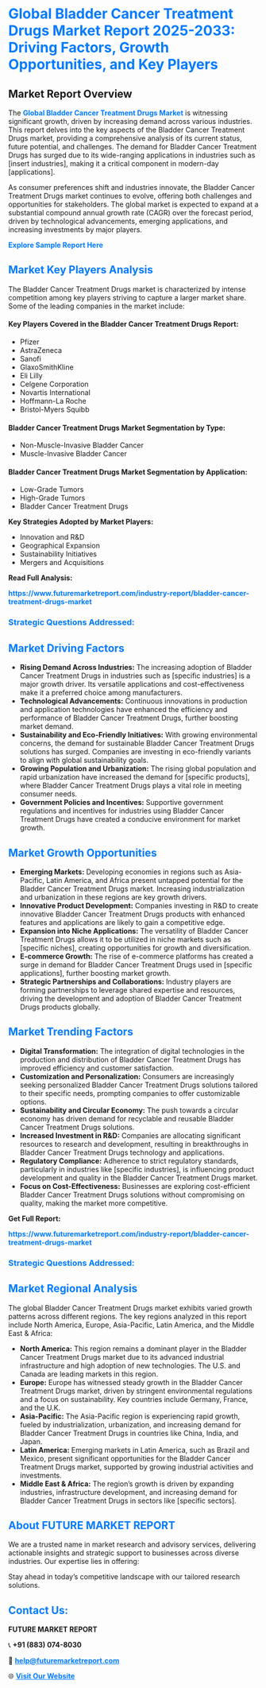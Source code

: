 <h1 style="color: #007BFF;">Global Bladder Cancer Treatment Drugs Market Report 2025-2033: Driving Factors, Growth Opportunities, and Key Players</h1>

<section id="overview">
<h2>Market Report Overview</h2>
<p>The <a href="https://www.futuremarketreport.com/industry-report/bladder-cancer-treatment-drugs-market" style="color: #007BFF; text-decoration: none;"><strong>Global Bladder Cancer Treatment Drugs Market</strong></a> is witnessing significant growth, driven by increasing demand across various industries. This report delves into the key aspects of the Bladder Cancer Treatment Drugs market, providing a comprehensive analysis of its current status, future potential, and challenges. The demand for Bladder Cancer Treatment Drugs has surged due to its wide-ranging applications in industries such as [insert industries], making it a critical component in modern-day [applications].</p>
<p>As consumer preferences shift and industries innovate, the Bladder Cancer Treatment Drugs market continues to evolve, offering both challenges and opportunities for stakeholders. The global market is expected to expand at a substantial compound annual growth rate (CAGR) over the forecast period, driven by technological advancements, emerging applications, and increasing investments by major players.</p>
</section>

<section id="overview">
<p><a href="https://www.futuremarketreport.com/request-sample/reportId=125720" style="color: #007BFF; text-decoration: none;"><strong>Explore Sample Report Here</strong></a></p>
</section>

<section id="key-players">
<h2 style="color: #007BFF;">Market Key Players Analysis</h2>
<p>The Bladder Cancer Treatment Drugs market is characterized by intense competition among key players striving to capture a larger market share. Some of the leading companies in the market include:</p>
<h4>Key Players Covered in the Bladder Cancer Treatment Drugs Report:</h4>
<ul><li>Pfizer</li><li>AstraZeneca</li><li>Sanofi</li><li>GlaxoSmithKline</li><li>Eli Lilly</li><li>Celgene Corporation</li><li>Novartis International</li><li>Hoffmann-La Roche</li><li>Bristol-Myers Squibb</li></ul>
<h4>Bladder Cancer Treatment Drugs Market Segmentation by Type:</h4>
<ul><li>Non-Muscle-Invasive Bladder Cancer</li><li>Muscle-Invasive Bladder Cancer</li></ul>

<h4>Bladder Cancer Treatment Drugs Market Segmentation by Application:</h4>
<ul><li>Low-Grade Tumors</li><li>High-Grade Tumors</li><li>Bladder Cancer Treatment Drugs</li></ul>
<p><strong>Key Strategies Adopted by Market Players:</strong></p>
<ul>
<li>Innovation and R&D</li>
<li>Geographical Expansion</li>
<li>Sustainability Initiatives</li>
<li>Mergers and Acquisitions</li>
</ul>
</section>

<section>
<p><strong>Read Full Analysis: </strong></p><a href="https://www.futuremarketreport.com/industry-report/bladder-cancer-treatment-drugs-market" style="color: #007BFF; text-decoration: none;"><strong>https://www.futuremarketreport.com/industry-report/bladder-cancer-treatment-drugs-market</strong></a>
<h3 style="color: #007BFF;">Strategic Questions Addressed:</h3>
</section>

<section id="driving-factors">
<h2 style="color: #007BFF;">Market Driving Factors</h2>
<ul>
<li><strong>Rising Demand Across Industries:</strong> The increasing adoption of Bladder Cancer Treatment Drugs in industries such as [specific industries] is a major growth driver. Its versatile applications and cost-effectiveness make it a preferred choice among manufacturers.</li>
<li><strong>Technological Advancements:</strong> Continuous innovations in production and application technologies have enhanced the efficiency and performance of Bladder Cancer Treatment Drugs, further boosting market demand.</li>
<li><strong>Sustainability and Eco-Friendly Initiatives:</strong> With growing environmental concerns, the demand for sustainable Bladder Cancer Treatment Drugs solutions has surged. Companies are investing in eco-friendly variants to align with global sustainability goals.</li>
<li><strong>Growing Population and Urbanization:</strong> The rising global population and rapid urbanization have increased the demand for [specific products], where Bladder Cancer Treatment Drugs plays a vital role in meeting consumer needs.</li>
<li><strong>Government Policies and Incentives:</strong> Supportive government regulations and incentives for industries using Bladder Cancer Treatment Drugs have created a conducive environment for market growth.</li>
</ul>
</section>

<section id="growth-opportunities">
<h2 style="color: #007BFF;">Market Growth Opportunities</h2>
<ul>
<li><strong>Emerging Markets:</strong> Developing economies in regions such as Asia-Pacific, Latin America, and Africa present untapped potential for the Bladder Cancer Treatment Drugs market. Increasing industrialization and urbanization in these regions are key growth drivers.</li>
<li><strong>Innovative Product Development:</strong> Companies investing in R&D to create innovative Bladder Cancer Treatment Drugs products with enhanced features and applications are likely to gain a competitive edge.</li>
<li><strong>Expansion into Niche Applications:</strong> The versatility of Bladder Cancer Treatment Drugs allows it to be utilized in niche markets such as [specific niches], creating opportunities for growth and diversification.</li>
<li><strong>E-commerce Growth:</strong> The rise of e-commerce platforms has created a surge in demand for Bladder Cancer Treatment Drugs used in [specific applications], further boosting market growth.</li>
<li><strong>Strategic Partnerships and Collaborations:</strong> Industry players are forming partnerships to leverage shared expertise and resources, driving the development and adoption of Bladder Cancer Treatment Drugs products globally.</li>
</ul>
</section>

<section id="trending-factors">
<h2 style="color: #007BFF;">Market Trending Factors</h2>
<ul>
<li><strong>Digital Transformation:</strong> The integration of digital technologies in the production and distribution of Bladder Cancer Treatment Drugs has improved efficiency and customer satisfaction.</li>
<li><strong>Customization and Personalization:</strong> Consumers are increasingly seeking personalized Bladder Cancer Treatment Drugs solutions tailored to their specific needs, prompting companies to offer customizable options.</li>
<li><strong>Sustainability and Circular Economy:</strong> The push towards a circular economy has driven demand for recyclable and reusable Bladder Cancer Treatment Drugs solutions.</li>
<li><strong>Increased Investment in R&D:</strong> Companies are allocating significant resources to research and development, resulting in breakthroughs in Bladder Cancer Treatment Drugs technology and applications.</li>
<li><strong>Regulatory Compliance:</strong> Adherence to strict regulatory standards, particularly in industries like [specific industries], is influencing product development and quality in the Bladder Cancer Treatment Drugs market.</li>
<li><strong>Focus on Cost-Effectiveness:</strong> Businesses are exploring cost-efficient Bladder Cancer Treatment Drugs solutions without compromising on quality, making the market more competitive.</li>
</ul>
</section>

<section>
<p><strong>Get Full Report: </strong></p><a href="https://www.futuremarketreport.com/industry-report/bladder-cancer-treatment-drugs-market" style="color: #007BFF; text-decoration: none;"><strong>https://www.futuremarketreport.com/industry-report/bladder-cancer-treatment-drugs-market</strong></a>
<h3 style="color: #007BFF;">Strategic Questions Addressed:</h3>
</section>


<section id="regional-analysis">
<h2 style="color: #007BFF;">Market Regional Analysis</h2>
<p>The global Bladder Cancer Treatment Drugs market exhibits varied growth patterns across different regions. The key regions analyzed in this report include North America, Europe, Asia-Pacific, Latin America, and the Middle East & Africa:</p>
<ul>
<li><strong>North America:</strong> This region remains a dominant player in the Bladder Cancer Treatment Drugs market due to its advanced industrial infrastructure and high adoption of new technologies. The U.S. and Canada are leading markets in this region.</li>
<li><strong>Europe:</strong> Europe has witnessed steady growth in the Bladder Cancer Treatment Drugs market, driven by stringent environmental regulations and a focus on sustainability. Key countries include Germany, France, and the U.K.</li>
<li><strong>Asia-Pacific:</strong> The Asia-Pacific region is experiencing rapid growth, fueled by industrialization, urbanization, and increasing demand for Bladder Cancer Treatment Drugs in countries like China, India, and Japan.</li>
<li><strong>Latin America:</strong> Emerging markets in Latin America, such as Brazil and Mexico, present significant opportunities for the Bladder Cancer Treatment Drugs market, supported by growing industrial activities and investments.</li>
<li><strong>Middle East & Africa:</strong> The region’s growth is driven by expanding industries, infrastructure development, and increasing demand for Bladder Cancer Treatment Drugs in sectors like [specific sectors].</li>
</ul>
</section>

<footer>
<h2 style="color: #007BFF;">About FUTURE MARKET REPORT</h2>
<p>We are a trusted name in market research and advisory services, delivering actionable insights and strategic support to businesses across diverse industries. Our expertise lies in offering:</p>

<p>Stay ahead in today’s competitive landscape with our tailored research solutions.</p>

<h2 style="color: #007BFF;">Contact Us:</h2>
<p><strong>FUTURE MARKET REPORT</strong></p>
<p>📞 <strong>+91 (883) 074-8030</strong></p>
<p>📧 <strong><a href="mailto:help@futuremarketreport.com" style="color: #007BFF;">help@futuremarketreport.com</a></strong></p>
<p>🌐 <strong><a href="https://www.futuremarketreport.com/" style="color: #007BFF;">Visit Our Website</a></strong></p>
</footer>